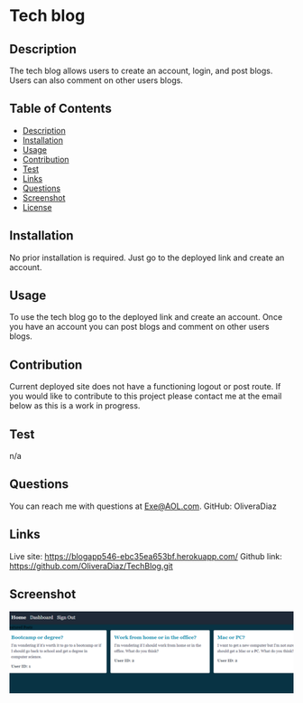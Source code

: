 # Tech blog

 

## Description
The tech blog allows users to create an account, login, and post blogs. Users can also comment on other users blogs.

## Table of Contents
* [Description](#description)
* [Installation](#installation)
* [Usage](#usage)
* [Contribution](#contribution)
* [Test](#test)
* [Links](#links)
* [Questions](#questions)
* [Screenshot](#screenshot)
* [License](#license)

## Installation
No prior installation is required. Just go to the deployed link and create an account.

## Usage
To use the tech blog go to the deployed link and create an account. Once you have an account you can post blogs and comment on other users blogs.

## Contribution
Current deployed site does not have a functioning logout or post route. If you would like to contribute to this project please contact me at the email below as this is a work in progress.

## Test
n/a

## Questions
You can reach me with questions at Exe@AOL.com.
GitHub: OliveraDiaz

## Links
Live site: https://blogapp546-ebc35ea653bf.herokuapp.com/
Github link: https://github.com/OliveraDiaz/TechBlog.git

## Screenshot
![screenshot](image.png)


